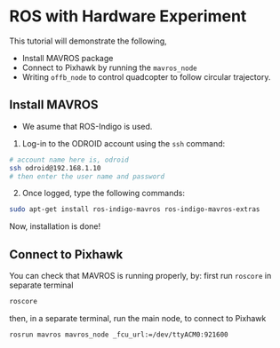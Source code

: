 # ROS with Hardware Experiment

This tutorial will demonstrate the following,
* Install MAVROS package
* Connect to Pixhawk by running the ```mavros_node```
* Writing ```offb_node``` to control quadcopter to follow circular trajectory.

## Install MAVROS
* We asume that ROS-Indigo is used.


1. Log-in to the ODROID account using the ```ssh``` command:
```sh
# account name here is, odroid
ssh odroid@192.168.1.10
# then enter the user name and password
```

2. Once logged, type the following commands:
```sh
sudo apt-get install ros-indigo-mavros ros-indigo-mavros-extras
```
Now, installation is done!

## Connect to Pixhawk

You can check that MAVROS is running properly, by:
first run ```roscore``` in separate terminal
```sh
roscore
```
then, in a separate terminal, run the main node, to connect to Pixhawk
```sh
rosrun mavros mavros_node _fcu_url:=/dev/ttyACM0:921600
```